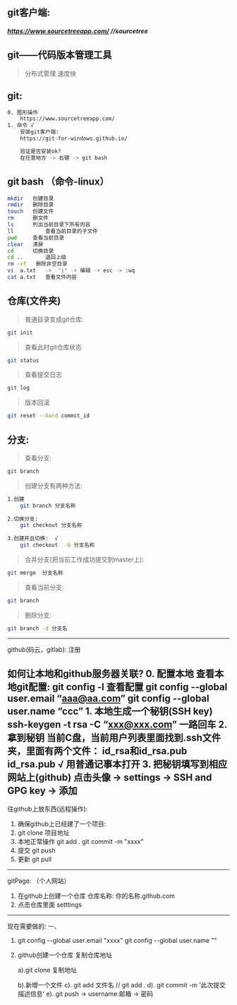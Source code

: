 ## git客户端:
#####       https://www.sourcetreeapp.com/                   //sourcetree


## git——代码版本管理工具
> 分布式管理
> 速度快

## git:
``` bash
0. 图形操作
	https://www.sourcetreeapp.com/
1. 命令 √
	安装git客户端:
	https://git-for-windows.github.io/

	验证是否安装ok?
	在任意地方 -> 右键 -> git bash
```

## git bash （命令-linux）
``` bash
mkdir	创建目录
rmdir	删除目录
touch	创建文件
rm		删文件
ls		列出当前目录下所有内容
ll  		查看当前目录的子文件
pwd   	查看当前目录
clear	清屏
cd		切换目录
cd ..		退回上级
rm -rf   删除非空目录
vi  a.txt	->	"i" -> 编辑 -> esc -> :wq
cat a.txt	查看文件内容
```

## 仓库(文件夹)

> 普通目录变成git仓库:	
``` bash
git init
```
> 查看此时git仓库状态
``` bash
git status
```

> 查看提交日志
``` bash
git log	
```

> 版本回滚
``` bash
git reset --hard commit_id 	
```


## 分支:
> 查看分支:
``` bash
git branch
```

> 创建分支有两种方法:
``` bash
1.创建
	git branch 分支名称
	
2.切换分支:
	git checkout 分支名称
	
3.创建并且切换:  √
	git checkout  -b 分支名称
```

> 合并分支(把当前工作成功提交到master上):
``` bash
git merge  分支名称
```

> 查看当前分支:
``` bash
git branch
```
> 删除分支:
``` bash
git branch -d 分支名
```


-----------------------------------------------
github(码云，gitlab):
	注册

如何让本地和github服务器关联?
	0. 配置本地
		查看本地git配置: 
		git config -l   查看配置
		git config --global user.email “aaa@aa.com”
		git config --global user.name “ccc”
	1. 本地生成一个秘钥(SSH key)
		ssh-keygen -t rsa -C “xxx@xxx.com”  一路回车
	2. 拿到秘钥
		当前C盘，当前用户列表里面找到.ssh文件夹，里面有两个文件：
id_rsa和id_rsa.pub
		id_rsa.pub	√	用普通记事本打开
	3. 把秘钥填写到相应网站上(github)
		点击头像 -> settings -> SSH and GPG key -> 添加
---------------------------------------------------
往github上放东西(远程操作):
1. 确保github上已经建了一个项目:
2. git clone 项目地址
3. 本地正常操作
	git add .
	git commit -m "xxxx"
4. 提交
	git push
5. 更新
	git pull
---------------------------------------------------
gitPage: （个人网站）
1. 在github上创建一个仓库
	仓库名称:  你的名称.github.com
2. 点击仓库里面 setttings
---------------------------------------------------
现在需要做的:
一、
1. 	git config --global user.email "xxxx"
	git config --global user.name ""
2. github创建一个仓库
	复制仓库地址

	a).git clone 复制地址

	b).新增一个文件
	c). git add 文件名    //  git add .
	d). git commit -m '此次提交描述信息'
	e). git push
		-> username:邮箱
		-> 密码


